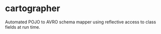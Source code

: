 # cartographer

Automated POJO to AVRO schema mapper using reflective access to class fields at run time. 

